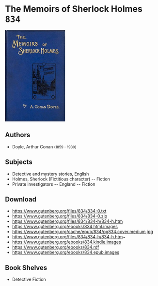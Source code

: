 # The Memoirs of Sherlock Holmes <kbd>834</kbd>

![](./cover.medium.jpg "")

## Authors


 - Doyle, Arthur Conan <small>(1859 - 1930)</small>

## Subjects


 - Detective and mystery stories, English
 - Holmes, Sherlock (Fictitious character) -- Fiction
 - Private investigators -- England -- Fiction

## Download


 - https://www.gutenberg.org/files/834/834-0.txt
 - https://www.gutenberg.org/files/834/834-0.zip
 - https://www.gutenberg.org/files/834/834-h/834-h.htm
 - https://www.gutenberg.org/ebooks/834.html.images
 - https://www.gutenberg.org/cache/epub/834/pg834.cover.medium.jpg
 - https://www.gutenberg.org/files/834/834-h/834-h.htm~
 - https://www.gutenberg.org/ebooks/834.kindle.images
 - https://www.gutenberg.org/ebooks/834.rdf
 - https://www.gutenberg.org/ebooks/834.epub.images

## Book Shelves


 - Detective Fiction
